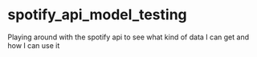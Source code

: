 # spotify_api_model_testing
Playing around with the spotify api to see what kind of data I can get and how I can use it
